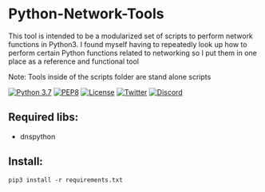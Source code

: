 # Python-Network-Tools

This tool is intended to be a modularized set of scripts to perform network functions in Python3.
I found myself having to repeatedly look up how to perform certain Python functions related to networking
so I put them in one place as a reference and functional tool

Note: Tools inside of the scripts folder are stand alone scripts

[![Python 3.7](https://img.shields.io/badge/python-3.7-FADA5E.svg?logo=python)](https://www.python.org/) [![PEP8](https://img.shields.io/badge/code%20style-pep8-red.svg)](https://www.python.org/dev/peps/pep-0008/) [![License](https://img.shields.io/badge/license-GPL3-lightgrey.svg)](https://www.gnu.org/licenses/gpl-3.0.en.html) [![Twitter](https://img.shields.io/badge/twitter-sneakerhax-38A1F3?logo=twitter)](https://twitter.com/sneakerhax) [![Discord](https://img.shields.io/badge/discord-sneakerhax-7289DA?logo=discord)](https://discordapp.com/invite/wpxpYM3) 

## Required libs:

* dnspython

## Install:

```pip3 install -r requirements.txt```
